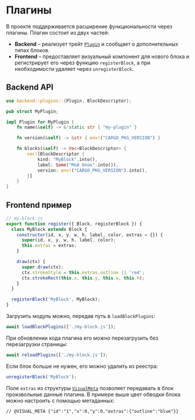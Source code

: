 # Плагины

В проекте поддерживается расширение функциональности через плагины.
Плагин состоит из двух частей:

* **Backend** – реализует трейт [`Plugin`](../../backend/src/plugins/mod.rs) и
  сообщает о дополнительных типах блоков.
* **Frontend** – предоставляет визуальный компонент для нового блока и
  регистрирует его через функцию `registerBlock`, а при необходимости
  удаляет через `unregisterBlock`.

## Backend API

```rust
use backend::plugins::{Plugin, BlockDescriptor};

pub struct MyPlugin;

impl Plugin for MyPlugin {
    fn name(&self) -> &'static str { "my-plugin" }

    fn version(&self) -> &str { env!("CARGO_PKG_VERSION") }

    fn blocks(&self) -> Vec<BlockDescriptor> {
        vec![BlockDescriptor {
            kind: "MyBlock".into(),
            label: Some("Мой блок".into()),
            version: env!("CARGO_PKG_VERSION").into(),
        }]
    }
}
```

## Frontend пример

```javascript
// my-block.js
export function register({ Block, registerBlock }) {
  class MyBlock extends Block {
    constructor(id, x, y, w, h, label, color, extras = {}) {
      super(id, x, y, w, h, label, color);
      this.extras = extras;
    }

    draw(ctx) {
      super.draw(ctx);
      ctx.strokeStyle = this.extras.outline || 'red';
      ctx.strokeRect(this.x, this.y, this.w, this.h);
    }
  }

  registerBlock('MyBlock', MyBlock);
}
```

Загрузить модуль можно, передав путь в `loadBlockPlugins`:

```javascript
await loadBlockPlugins(['./my-block.js']);
```

При обновлении кода плагина его можно перезагрузить без перезагрузки страницы:

```javascript
await reloadPlugins(['./my-block.js']);
```

Если блок больше не нужен, его можно удалить из реестра:

```javascript
unregisterBlock('MyBlock');
```

Поле `extras` из структуры [`VisualMeta`](../../backend/src/meta/mod.rs) позволяет
передавать в блок произвольные данные плагина. В примере выше цвет обводки
блока можно настроить с помощью метаданных:

```text
// @VISUAL_META {"id":"1","x":0,"y":0,"extras":{"outline":"blue"}}
```
